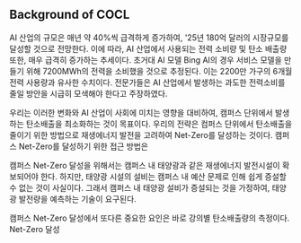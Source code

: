 ## Background of COCL
AI 산업의 규모은 매년 약 40%씩 급격하게 증가하여, '25년 180억 달러의 시장규모를 달성할 것으로 전망한다. 이에 따라, AI 산업에서 사용되는 전력 소비량 및 탄소 배출량 또한, 매우 급격히 증가하는 추세이다. 초거대 AI 모델 Bing AI의 경우 서비스 모델을 만들기 위해 7200MWh의 전력을 소비했을 것으로 추정된다. 이는 2200만 가구의 6개월 전력 사용량과 유사한 수치이다. 전문가들은 AI 산업에서 발생하는 과도한 전력소비를 줄일 방안을 시급히 모색해야 한다고 주장하였다.

우리는 이러한 변화와 AI 산업이 사회에 미치는 영향을 대비하여, 캠퍼스 단위에서 발생하는 탄소배출을 최소화하는 것이 목표이다. 우리의 전략은 컴퍼스 단위에서 탄소배출을 줄이기 위한 방법으로 재생에너지 발전을 고려하여 Net-Zero를 달성하는 것이다. 캠퍼스 Net-Zero를 달성하기 위한 접근 방법은

캠퍼스 Net-Zero 달성을 위해서는 캠퍼스 내 태양광과 같은 재생에너지 발전시설이 확보되어야 한다. 하지만, 태양광 시설의 설비는 캠퍼스 내 예산 문제로 인해 쉽게 증설할 수 없는 것이 사실이다. 그래서 캠퍼스 내 태양광 설비가 증설되는 것을 가정하여, 태양광 발전량을 예측하는 기술이 요구된다. 

캠퍼스 Net-Zero 달성에서 또다른 중요한 요인은 바로 강의별 탄소배출량의 측정이다. Net-Zero 달성

